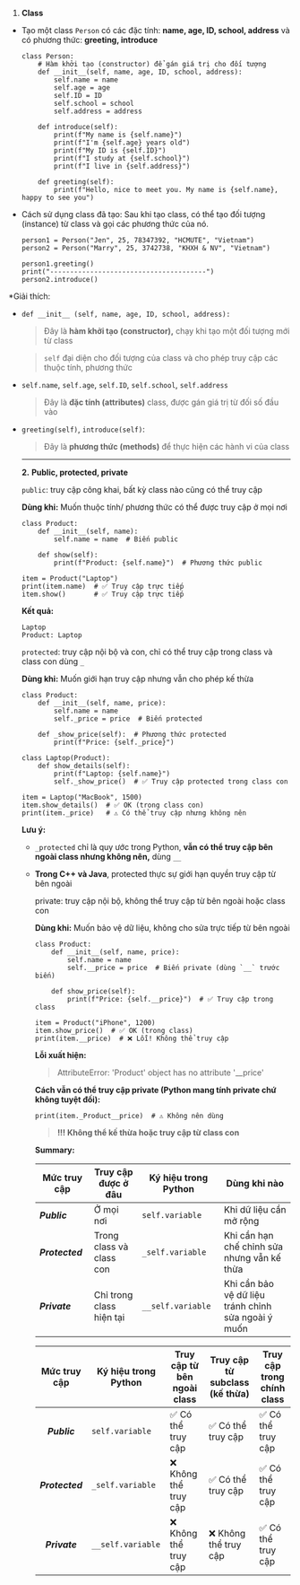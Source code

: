 1. **Class**

* Tạo một class `Person` có các đặc tính: **name, age, ID, school, address** và có phương thức: **greeting, introduce**

  ```
  class Person: 
      # Hàm khởi tạo (constructor) để gán giá trị cho đối tượng
      def __init__(self, name, age, ID, school, address):
          self.name = name
          self.age = age
          self.ID = ID
          self.school = school
          self.address = address

      def introduce(self): 
          print(f"My name is {self.name}")
          print(f"I'm {self.age} years old")
          print(f"My ID is {self.ID}")
          print(f"I study at {self.school}")
          print(f"I live in {self.address}")

      def greeting(self): 
          print(f"Hello, nice to meet you. My name is {self.name}, happy to see you")
  ```


* Cách sử dụng class đã tạo:
  Sau khi tạo class, có thể tạo đối tượng (instance) từ class và gọi các phương thức của nó.

  ```
  person1 = Person("Jen", 25, 78347392, "HCMUTE", "Vietnam")
  person2 = Person("Marry", 25, 3742738, "KHXH & NV", "Vietnam")

  person1.greeting()
  print("---------------------------------------")
  person2.introduce()
  ```

*Giải thích: 

* `def __init__ (self, name, age, ID, school, address):`

  > Đây là **hàm khởi tạo (constructor),** chạy khi tạo một đối tượng mới từ class
  >

  > `self` đại diện cho đối tượng của class và cho phép truy cập các thuộc tính, phương thức
  >
* `self.name`, `self.age`, `self.ID`, `self.school`, `self.address`

  > Đây là **đặc tính (attributes)** class, được gán giá trị từ đối số đầu vào
  >
* `greeting(self)`, `introduce(self)`:

  > Đây là **phương thức (methods)** để thực hiện các hành vi của class
  >

  ---

  **2.** **Public, protected, private**

  `public`: truy cập công khai, bất kỳ class nào cũng có thể truy cập

  **Dùng khi:** Muốn thuộc tính/ phương thức có thể được truy cập ở mọi nơi


  ```
  class Product:
      def __init__(self, name):
          self.name = name  # Biến public

      def show(self):
          print(f"Product: {self.name}")  # Phương thức public

  item = Product("Laptop")
  print(item.name)  # ✅ Truy cập trực tiếp
  item.show()       # ✅ Truy cập trực tiếp

  ```

  **Kết quả:**

  ```
  Laptop
  Product: Laptop
  ```

  `protected`: truy cập nội bộ và con, chỉ có thể truy cập trong class và class con dùng `_`

  **Dùng khi:** Muốn giới hạn truy cập nhưng vẫn cho phép kế thừa

  ```
  class Product:
      def __init__(self, name, price):
          self.name = name  
          self._price = price  # Biến protected

      def _show_price(self):  # Phương thức protected
          print(f"Price: {self._price}")

  class Laptop(Product):
      def show_details(self):
          print(f"Laptop: {self.name}")
          self._show_price()  # ✅ Truy cập protected trong class con

  item = Laptop("MacBook", 1500)
  item.show_details()  # ✅ OK (trong class con)
  print(item._price)   # ⚠️ Có thể truy cập nhưng không nên

  ```

  **Lưu ý:**

  - `_protected` chỉ là quy ước trong Python, **vẫn có thể truy cập bên ngoài class nhưng không nên,** dùng `__`
  - **Trong C++ và Java**, protected thực sự giới hạn quyền truy cập từ bên ngoài

    private: truy cập nội bộ, không thể truy cập từ bên ngoài hoặc class con

    **Dùng khi:** Muốn bảo vệ dữ liệu, không cho sửa trực tiếp từ bên ngoài

    ```
    class Product:
        def __init__(self, name, price):
            self.name = name  
            self.__price = price  # Biến private (dùng `__` trước biến)

        def show_price(self):
            print(f"Price: {self.__price}")  # ✅ Truy cập trong class

    item = Product("iPhone", 1200)
    item.show_price()  # ✅ OK (trong class)
    print(item.__price)  # ❌ Lỗi! Không thể truy cập

    ```

    **Lỗi xuất hiện:**

    > AttributeError: 'Product' object has no attribute '__price'
    >

    **Cách vẫn có thể truy cập private (Python mang tính private chứ không tuyệt đối):**

    ```
    print(item._Product__price)  # ⚠️ Không nên dùng

    ```

    > **!!! Không thể kế thừa hoặc truy cập từ class con**
    >

    **Summary:**

    | Mức truy cập          | Truy cập được ở đâu  | Ký hiệu trong Python | Dùng khi nào                                                 |
    | ----------------------- | --------------------------- | ---------------------- | -------------------------------------------------------------- |
    | ***Public***    | Ở mọi nơi                | `self.variable`      | Khi dữ liệu cần mở rộng                                   |
    | ***Protected*** | Trong class và class con   | `_self.variable`     | Khi cần hạn chế chỉnh sửa nhưng vẫn kế thừa           |
    | ***Private***   | Chỉ trong class hiện tại | `__self.variable`    | Khi cần bảo vệ dữ liệu tránh chỉnh sửa ngoài ý muốn |

    |     Mức truy cập     | Ký hiệu trong Python | Truy cập từ bên ngoài class | Truy cập từ subclass (kế thừa) | Truy cập trong chính class |
    | :---------------------: | ---------------------- | ------------------------------- | ---------------------------------- | ---------------------------- |
    |  ***Public***  | `self.variable`      | ✅ Có thể truy cập           | ✅ Có thể truy cập              | ✅ Có thể truy cập        |
    | ***Protected*** | `_self.variable`     | ❌ Không thể truy cập        | ✅ Có thể truy cập              | ✅ Có thể truy cập        |
    |  ***Private***  | `__self.variable`    | ❌ Không thể truy cập        | ❌ Không thể truy cập           | ✅ Có thể truy cập        |
